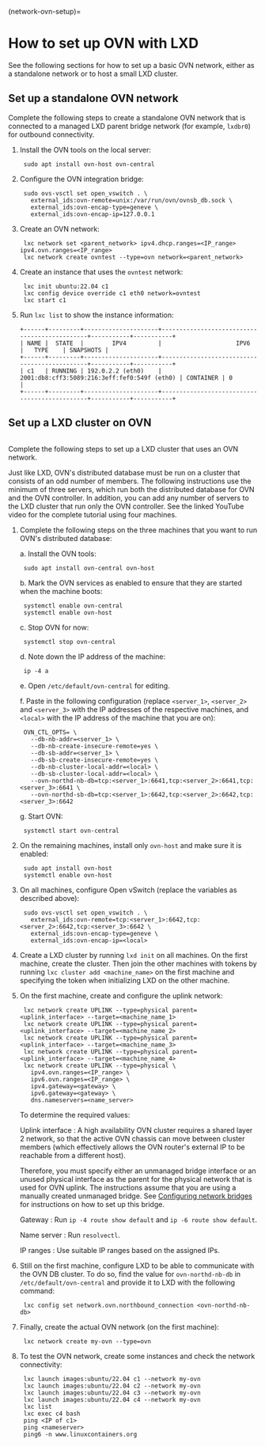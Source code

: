 (network-ovn-setup)=
# How to set up OVN with LXD

See the following sections for how to set up a basic OVN network, either as a standalone network or to host a small LXD cluster.

## Set up a standalone OVN network

Complete the following steps to create a standalone OVN network that is connected to a managed LXD parent bridge network (for example, `lxdbr0`) for outbound connectivity.

1. Install the OVN tools on the local server:

        sudo apt install ovn-host ovn-central

1. Configure the OVN integration bridge:

        sudo ovs-vsctl set open_vswitch . \
          external_ids:ovn-remote=unix:/var/run/ovn/ovnsb_db.sock \
          external_ids:ovn-encap-type=geneve \
          external_ids:ovn-encap-ip=127.0.0.1

1. Create an OVN network:

        lxc network set <parent_network> ipv4.dhcp.ranges=<IP_range> ipv4.ovn.ranges=<IP_range>
        lxc network create ovntest --type=ovn network=<parent_network>

1. Create an instance that uses the `ovntest` network:

        lxc init ubuntu:22.04 c1
        lxc config device override c1 eth0 network=ovntest
        lxc start c1

1. Run `lxc list` to show the instance information:

   ```
   +------+---------+---------------------+----------------------------------------------+-----------+-----------+
   | NAME |  STATE  |        IPV4         |                     IPV6                     |   TYPE    | SNAPSHOTS |
   +------+---------+---------------------+----------------------------------------------+-----------+-----------+
   | c1   | RUNNING | 192.0.2.2 (eth0)    | 2001:db8:cff3:5089:216:3eff:fef0:549f (eth0) | CONTAINER | 0         |
   +------+---------+---------------------+----------------------------------------------+-----------+-----------+
   ```

## Set up a LXD cluster on OVN

```{youtube} https://www.youtube.com/watch?v=1M__Rm9iZb8
```

Complete the following steps to set up a LXD cluster that uses an OVN network.

Just like LXD, OVN's distributed database must be run on a cluster that consists of an odd number of members.
The following instructions use the minimum of three servers, which run both the distributed database for OVN and the OVN controller.
In addition, you can add any number of servers to the LXD cluster that run only the OVN controller.
See the linked YouTube video for the complete tutorial using four machines.

1. Complete the following steps on the three machines that you want to run OVN's distributed database:

   a. Install the OVN tools:

        sudo apt install ovn-central ovn-host

   b. Mark the OVN services as enabled to ensure that they are started when the machine boots:

        systemctl enable ovn-central
        systemctl enable ovn-host

   c. Stop OVN for now:

        systemctl stop ovn-central

   d. Note down the IP address of the machine:

        ip -4 a

   e. Open `/etc/default/ovn-central` for editing.

   f. Paste in the following configuration (replace `<server_1>`, `<server_2>` and `<server_3>` with the IP addresses of the respective machines, and `<local>` with the IP address of the machine that you are on):

        OVN_CTL_OPTS= \
          --db-nb-addr=<server_1> \
          --db-nb-create-insecure-remote=yes \
          --db-sb-addr=<server_1> \
          --db-sb-create-insecure-remote=yes \
          --db-nb-cluster-local-addr=<local> \
          --db-sb-cluster-local-addr=<local> \
          --ovn-northd-nb-db=tcp:<server_1>:6641,tcp:<server_2>:6641,tcp:<server_3>:6641 \
          --ovn-northd-sb-db=tcp:<server_1>:6642,tcp:<server_2>:6642,tcp:<server_3>:6642

   g. Start OVN:

        systemctl start ovn-central

1. On the remaining machines, install only `ovn-host` and make sure it is enabled:

        sudo apt install ovn-host
        systemctl enable ovn-host

1. On all machines, configure Open vSwitch (replace the variables as described above):

        sudo ovs-vsctl set open_vswitch . \
          external_ids:ovn-remote=tcp:<server_1>:6642,tcp:<server_2>:6642,tcp:<server_3>:6642 \
          external_ids:ovn-encap-type=geneve \
          external_ids:ovn-encap-ip=<local>

1. Create a LXD cluster by running `lxd init` on all machines.
   On the first machine, create the cluster.
   Then join the other machines with tokens by running `lxc cluster add <machine_name>` on the first machine and specifying the token when initializing LXD on the other machine.
1. On the first machine, create and configure the uplink network:

        lxc network create UPLINK --type=physical parent=<uplink_interface> --target=<machine_name_1>
        lxc network create UPLINK --type=physical parent=<uplink_interface> --target=<machine_name_2>
        lxc network create UPLINK --type=physical parent=<uplink_interface> --target=<machine_name_3>
        lxc network create UPLINK --type=physical parent=<uplink_interface> --target=<machine_name_4>
        lxc network create UPLINK --type=physical \
          ipv4.ovn.ranges=<IP_range> \
          ipv6.ovn.ranges=<IP_range> \
          ipv4.gateway=<gateway> \
          ipv6.gateway=<gateway> \
          dns.nameservers=<name_server>

   To determine the required values:

   Uplink interface
   : A high availability OVN cluster requires a shared layer 2 network, so that the active OVN chassis can move between cluster members (which effectively allows the OVN router's external IP to be reachable from a different host).

     Therefore, you must specify either an unmanaged bridge interface or an unused physical interface as the parent for the physical network that is used for OVN uplink.
     The instructions assume that you are using a manually created unmanaged bridge.
     See [Configuring network bridges](https://netplan.io/examples/#configuring-network-bridges) for instructions on how to set up this bridge.

   Gateway
   : Run `ip -4 route show default` and `ip -6 route show default`.

   Name server
   : Run `resolvectl`.

   IP ranges
   : Use suitable IP ranges based on the assigned IPs.

1. Still on the first machine, configure LXD to be able to communicate with the OVN DB cluster.
   To do so, find the value for `ovn-northd-nb-db` in `/etc/default/ovn-central` and provide it to LXD with the following command:

        lxc config set network.ovn.northbound_connection <ovn-northd-nb-db>

1. Finally, create the actual OVN network (on the first machine):

        lxc network create my-ovn --type=ovn

1. To test the OVN network, create some instances and check the network connectivity:

        lxc launch images:ubuntu/22.04 c1 --network my-ovn
        lxc launch images:ubuntu/22.04 c2 --network my-ovn
        lxc launch images:ubuntu/22.04 c3 --network my-ovn
        lxc launch images:ubuntu/22.04 c4 --network my-ovn
        lxc list
        lxc exec c4 bash
        ping <IP of c1>
        ping <nameserver>
        ping6 -n www.linuxcontainers.org
